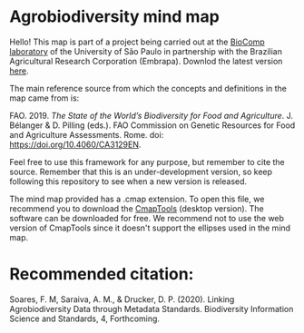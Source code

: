 # Agrobiodiversity mind map
Hello!
This map is part of a project being carried out at the <a href="http://www.biocomp.org.br/">BioComp laboratory</a> of the University of São Paulo in partnership with the Brazilian Agricultural Research Corporation (Embrapa). Downlod the latest version <a href="https://github.com/Filipi-Soares/agrobiodiversity-framework/blob/master/agobio_mind_map_v.1.02.cmap">here</a>. 

The main reference source from which the concepts and definitions in the map came from is:

FAO. 2019. <i>The State of the World’s Biodiversity for Food and Agriculture</i>. J. Bélanger & D. Pilling (eds.). FAO Commission on Genetic Resources for Food and Agriculture Assessments. Rome. doi: https://doi.org/10.4060/CA3129EN.

Feel free to use this framework for any purpose, but remember to cite the source. Remember that this is an under-development version, so keep following this repository to see when a new version is released. 

The mind map provided has a .cmap extension. To open this file, we recommend you to download the <a href="https://cmap.ihmc.us/cmaptools/">CmapTools</a> (desktop version). The software can be downloaded for free. 
We recommend not to use the web version of CmapTools since it doesn't support the ellipses used in the mind map.


# Recommended citation:
Soares, F. M, Saraiva, A. M., & Drucker, D. P. (2020). Linking Agrobiodiversity Data through Metadata Standards. Biodiversity Information Science and Standards, 4, Forthcoming.


